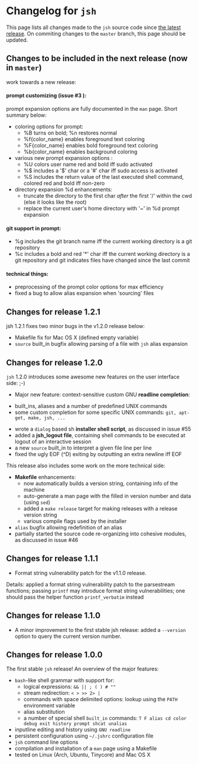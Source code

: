 # Changelog for `jsh`

This page lists all changes made to the `jsh` source code since [the latest release](https://github.com/jovanbulck/jsh/releases/latest). On commiting changes to the `master` branch, this page should be updated.

## Changes to be included in the next release (now in `master`)

work towards a new release:

#### prompt customizing (issue #3 ):
prompt expansion options are fully documented in the `man` page. Short summary below:

- coloring options for prompt:
   - %B turns on bold; %n restores normal
   - %f{color_name} enables foreground text coloring
   - %F{color_name} enables bold foreground text coloring
   - %b{color_name} enables background coloring
- various new prompt expansion options : 
   - %U colors user name red and bold iff sudo activated
   - %$ includes a '$' char or a '#' char iff sudo access is activated
   - %S includes the return value of the last executed shell command, colored red and bold iff non-zero
- directory expansion %d enhancements:
   - truncate the directory to the first char *after* the first '/' within the cwd (else it looks like the root)
   - replace the current user's home directory with '~' in %d prompt expansion

#### git support in prompt:
 - %g includes the git branch name iff the current working directory is a git repository
 - %c includes  a  bold  and red '*' char iff the current working directory is a git repository and git indicates files have changed since the last commit

#### technical things: 
-  preprocessing of the prompt color options for max efficiency
- fixed a bug to allow alias expansion when 'sourcing' files

## Changes for release 1.2.1

jsh 1.2.1 fixes two minor bugs in the v1.2.0 release below:

- Makefile fix for Mac OS X (defined empty variable)
- `source` built_in bugfix allowing parsing of a file with `jsh` alias expansion

## Changes for release 1.2.0

`jsh` 1.2.0 introduces some awesome new features on the user interface side: ;-)

*  Major new feature: context-sensitive custom GNU **readline completion**:
  - built_ins, aliases and a number of predefined UNIX commands
  - some custom completion for some specific UNIX commands: `git, apt-get, make, jsh, ...`
* wrote a `dialog` based sh **installer shell script**, as discussed in issue #55 
* added a **jsh_logout file**, containing shell commands to be executed at logout of an interactive session
* a new `source` built_in to interpret a given file line per line
* fixed the ugly EOF (^D) exiting by outputting an extra newline iff EOF

This release also includes some work on the more technical side:

* **Makefile** enhancements:
   - now automatically builds a version string, containing info of the machine
   - auto-generate a man page with the filled in version number and data (using `sed`)
   - added a `make release` target for making releases with a release version string
   - various compile flags used by the installer
* `alias` bugfix allowing redefinition of an alias
* partially started the source code re-organizing into cohesive modules, as discussed in issue #46 

## Changes for release 1.1.1

* Format string vulnerability patch for the v1.1.0 release.

Details: applied a format string vulnerability patch to the parsestream functions; passing `printf` may introduce format string vulnerabilities; one should pass the helper function `printf_verbatim` instead

## Changes for release 1.1.0

* A minor improvement to the first stable jsh release: added a `--version` option to query the current version number.

## Changes for release 1.0.0

The first stable `jsh` release! An overview of the major features:

* `bash`-like shell grammar with support for:
  * logical expressions: `&& || ; ( ) # ""`
  * stream redirection: `< > >> 2> |`
  * commands with space delimited options: lookup using the `PATH` environment variable
  * alias substitution
  * a number of special shell `built_in` commands: `T F alias cd color debug exit history prompt shcat unalias`
* inputline editing and history using `GNU readline`
* persistent configuration using `~/.jshrc` configuration file
* `jsh` command line options
* compilation and installation of a `man` page using a Makefile
* tested on Linux (Arch, Ubuntu, Tinycore) and Mac OS X
